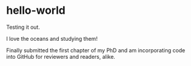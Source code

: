 # hello-world
Testing it out.

I love the oceans and studying them!

Finally submitted the first chapter of my PhD and am incorporating code into GitHub for reviewers and readers, alike.
